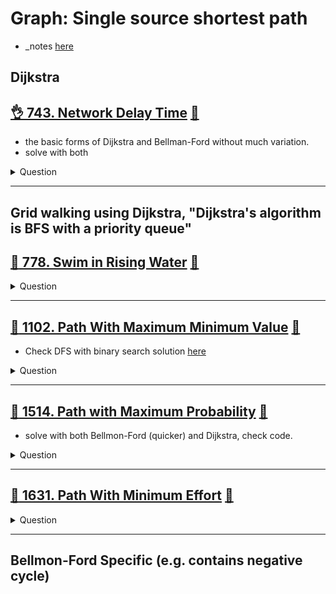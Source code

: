 # Graph: Single source shortest path

- _notes [here](../../../_notes/graph_sssp.md)

## Dijkstra

## [:ok_hand: 743. Network Delay Time](https://leetcode.com/problems/network-delay-time/) [:dart:](network_delay_time.h)

- the basic forms of Dijkstra and Bellman-Ford without much variation.
- solve with both

<details><summary markdown="span">Question</summary>

```markdown
You are given a network of n nodes, labeled from 1 to n.

You are also given times, a list of travel times as directed edges

times[i] = (ui, vi, wi), where

ui is the source node, vi is the target node, and
wi is the time it takes for a signal to travel from source to target.

We will send a signal from a given node k.

Return the minimum time it takes for all the n nodes to receive the signal.
If it is impossible for all the n nodes to receive the signal, return -1.
```

</details>

------------------------------------------------------------------------------

## Grid walking using Dijkstra, "Dijkstra's algorithm is BFS with a priority queue"

## [:thinking: 778. Swim in Rising Water](https://leetcode.com/problems/swim-in-rising-water/) [:dart:](swim_in_rising_water.h)

<details><summary markdown="span">Question</summary>

```markdown
You are given an n x n integer matrix grid where each value grid[i][j]
represents the elevation at that point (i, j).

The rain starts to fall. At time t, the depth of the water everywhere is t.

You can swim from a square to another 4-directionally adjacent square
- if and only if the elevation of both squares individually are at most t.
- You can swim infinite distances in zero time.
- Of course, you must stay within the boundaries of the grid during your swim.

Return the least time until you can reach the bottom right square
(n - 1, n - 1) if you start at the top left square (0, 0).

Input: grid = [[0,3],
               [2,1]]
Output: 2
You cannot reach point (1, 0) until time 2.
Then you can reach bottom right
```

</details>

------------------------------------------------------------------------------

## [:thinking: 1102. Path With Maximum Minimum Value](https://leetcode.com/problems/path-with-maximum-minimum-value/) [:dart:](path_with_maximum_min_value_dijkstra.h)

- Check DFS with binary search solution [here](../../binary_search/README.md#💡💡-1102-path-with-maximum-minimum-value-🎯)

<details><summary markdown="span">Question</summary>

```markdown
Given an m x n integer matrix grid, return the maximum score of a path starting at (0, 0) and ending at (m - 1, n - 1) moving in the 4 cardinal directions.

The score of a path is the minimum value in that path.

For example, the score of the path 8 → 4 → 5 → 9 is 4.

Input: grid = [[5,4,5],
               [1,2,6],
               [7,4,6]]
Output: 4
Explanation: The path with the maximum score is from path 5 > 4 > 5 > 6 > 6
```

</details>

------------------------------------------------------------------------------

## [:thinking: 1514. Path with Maximum Probability](https://leetcode.com/problems/path-with-maximum-probability/) [:dart:](path_with_max_probs.h)

- solve with both Bellmon-Ford (quicker) and Dijkstra, check code.

<details><summary markdown="span">Question</summary>

```markdown
You are given an undirected weighted graph of n nodes (0-indexed), represented by
- an edge list where `edges[i] = [a, b]` is an undirected edge connecting the nodes `a` and `b` with a probability of success of traversing that edge `succProb[i]`.

Given two nodes `start` and `end`, find the path with the maximum probability of success to go from start to end and return its success probability.

If there is no path from start to end, return 0.
Your answer will be accepted if it differs from the correct answer by at most 1e-5.


Input: n = 3, start = 0, end = 2
       edges = [[0,1],[1,2],[0,2]],
       succProb = [0.5,0.5,0.2],

Output: 0.25000

Explanation: There are two paths from start to end,
one having a probability of success = 0.2 and
the other has 0.5 * 0.5 = 0.25.
```

</details>

------------------------------------------------------------------------------

## [:thinking: 1631. Path With Minimum Effort](https://leetcode.com/problems/path-with-minimum-effort/) [:dart:](path_with_minimum_effort.h)

<details><summary markdown="span">Question</summary>

```markdown
You are a hiker preparing for an upcoming hike.
You are given heights, a 2D array of size rows x columns, where
- heights[row][col] represents the height of cell (row, col).

You are situated in the top-left cell, (0, 0), and you hope to travel to the
bottom-right cell, (rows-1, columns-1) (i.e., 0-indexed).

You can move up, down, left, or right, and you wish to find a route that
requires the minimum effort.

- A route's effort is the maximum absolute difference in heights between two
  consecutive cells of the route.

Return the minimum effort required to travel from the top-left cell to the
bottom-right cell.

Input: heights = [[1,2,2],
                  [3,8,2],
                  [5,3,5]]
Output: 2

Explanation: The route of [1,3,5,3,5] has a maximum absolute difference of 2 in
consecutive cells. This is better than the route of [1,2,2,2,5], where the
maximum absolute difference is 3.
```

</details>

------------------------------------------------------------------------------

## Bellmon-Ford Specific (e.g. contains negative cycle)


